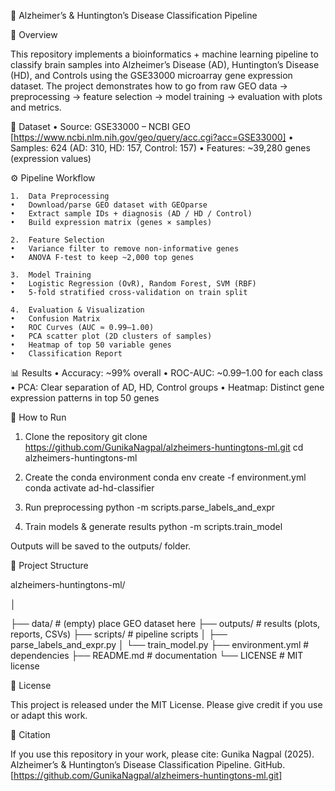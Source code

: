 🧬 Alzheimer’s & Huntington’s Disease Classification Pipeline

📌 Overview

This repository implements a bioinformatics + machine learning pipeline to classify brain samples into Alzheimer’s Disease (AD), Huntington’s Disease (HD), and Controls using the GSE33000 microarray gene expression dataset.
The project demonstrates how to go from raw GEO data → preprocessing → feature selection → model training → evaluation with plots and metrics.


📂 Dataset
	•	Source: GSE33000 – NCBI GEO [https://www.ncbi.nlm.nih.gov/geo/query/acc.cgi?acc=GSE33000]
	•	Samples: 624 (AD: 310, HD: 157, Control: 157)
	•	Features: ~39,280 genes (expression values)


⚙ Pipeline Workflow

	1.	Data Preprocessing
	•	Download/parse GEO dataset with GEOparse
	•	Extract sample IDs + diagnosis (AD / HD / Control)
	•	Build expression matrix (genes × samples)
  
	2.	Feature Selection
	•	Variance filter to remove non-informative genes
	•	ANOVA F-test to keep ~2,000 top genes
  
	3.	Model Training
	•	Logistic Regression (OvR), Random Forest, SVM (RBF)
	•	5-fold stratified cross-validation on train split
  
	4.	Evaluation & Visualization
	•	Confusion Matrix
	•	ROC Curves (AUC ≈ 0.99–1.00)
	•	PCA scatter plot (2D clusters of samples)
	•	Heatmap of top 50 variable genes
	•	Classification Report



📊 Results
	•	Accuracy: ~99% overall
	•	ROC-AUC: ~0.99–1.00 for each class
	•	PCA: Clear separation of AD, HD, Control groups
	•	Heatmap: Distinct gene expression patterns in top 50 genes


🚀 How to Run

1. Clone the repository
git clone https://github.com/GunikaNagpal/alzheimers-huntingtons-ml.git
cd alzheimers-huntingtons-ml

2. Create the conda environment
conda env create -f environment.yml
conda activate ad-hd-classifier

3. Run preprocessing
python -m scripts.parse_labels_and_expr

4. Train models & generate results
python -m scripts.train_model

Outputs will be saved to the outputs/ folder.


📂 Project Structure

alzheimers-huntingtons-ml/

│

├── data/                 # (empty) place GEO dataset here
├── outputs/              # results (plots, reports, CSVs)
├── scripts/              # pipeline scripts
│   ├── parse_labels_and_expr.py
│   └── train_model.py
├── environment.yml       # dependencies
├── README.md             # documentation
└── LICENSE               # MIT license


📜 License

This project is released under the MIT License. Please give credit if you use or adapt this work.


📣 Citation

If you use this repository in your work, please cite:
Gunika Nagpal (2025). Alzheimer’s & Huntington’s Disease Classification Pipeline. GitHub. [https://github.com/GunikaNagpal/alzheimers-huntingtons-ml.git]

